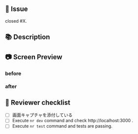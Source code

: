<!-- I want to review in Japanese. -->

## 🔗 Issue

closed #X.

## 📚 Description

<!-- for GitHub Copilot summary -->
## 📷 Screen Preview

### before

### after

## 📝 Reviewer checklist

- [ ] 画面キャプチャを添付している
- [ ] Execute `nr dev` command and check http://localhost:3000 .
- [ ] Execute `nr test` command and tests are passing.

<!-- for GitHub Copilot review rule -->
<!--
レビューする際には、以下のprefix(接頭辞)をつけてください
![Must](https://img.shields.io/badge/review-Must-orange.svg)
![In-my-opinion](https://img.shields.io/badge/review-imo-yellow.svg)
![nits](https://img.shields.io/badge/review-Nits-skyblue.svg)
![Ask](https://img.shields.io/badge/review-Ask-blue.svg)
-->
<!-- for GitHub Copilot review  rule-->

<!-- I want to review in Japanese. -->
